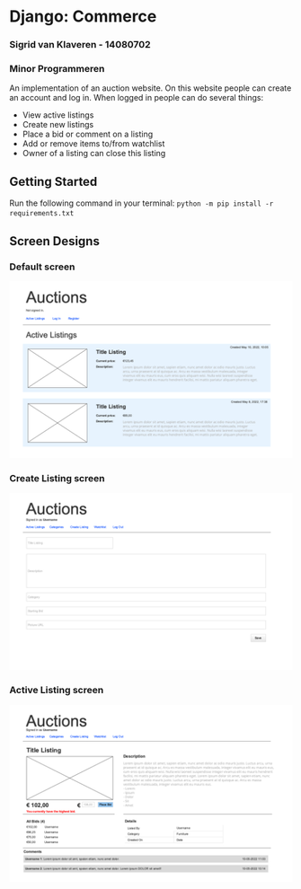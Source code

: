 # Django: Commerce

### Sigrid van Klaveren - 14080702

### Minor Programmeren

An implementation of an auction website. On this website people can create an account and log in. When logged in people can do several things:
- View active listings
- Create new listings
- Place a bid or comment on a listing
- Add or remove items to/from watchlist
- Owner of a listing can close this listing


## Getting Started

Run the following command in your terminal:
`python -m pip install -r requirements.txt`


## Screen Designs

### Default screen
![Default page](/auctions/design_document/sketches/Default%20screen%401x.png)

### Create Listing screen
![Create Listing](/auctions/design_document/sketches/Create%20Listing%401x.png)

### Active Listing screen
![Active Listing](/auctions/design_document/sketches/Active%20Listing%401x.png)



